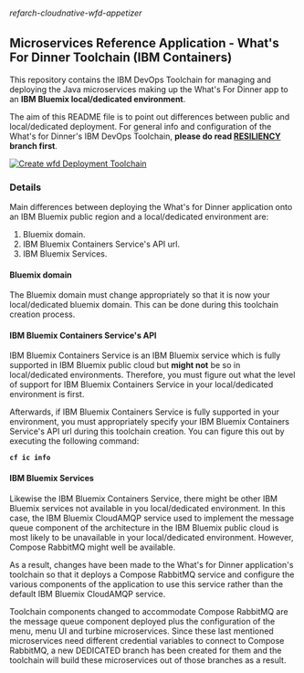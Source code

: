 ###### refarch-cloudnative-wfd-appetizer

## Microservices Reference Application - What's For Dinner Toolchain (IBM Containers)

This repository contains the IBM DevOps Toolchain for managing and deploying the Java microservices making up the What's For Dinner app to an __IBM Bluemix local/dedicated environment__.

The aim of this README file is to point out differences between public and local/dedicated deployment. For general info and configuration of the What's for Dinner's IBM DevOps Toolchain, __please do read [RESILIENCY](https://github.com/ibm-cloud-architecture/refarch-cloudnative-wfd-devops-containers/tree/RESILIENCY) branch first__.

[![Create wfd Deployment Toolchain](https://new-console.ng.bluemix.net/devops/graphics/create_toolchain_button.png)](https://new-console.ng.bluemix.net/devops/setup/deploy/?repository=https%3A//github.com/jesusmah/refarch-cloudnative-wfd-devops-containers.git&branch=DEDICATED)

### Details

Main differences between deploying the What's for Dinner application onto an IBM Bluemix public region and a local/dedicated environment are:

1. Bluemix domain.
2. IBM Bluemix Containers Service's API url.
3. IBM Bluemix Services.

#### Bluemix domain

The Bluemix domain must change appropriately so that it is now your local/dedicated bluemix domain. This can be done during this toolchain creation process.

#### IBM Bluemix Containers Service's API

IBM Bluemix Containers Service is an IBM Bluemix service which is fully supported in IBM Bluemix public cloud but __might not__ be so in local/dedicated environments. Therefore, you must figure out what the level of support for IBM Bluemix Containers Service in your local/dedicated environment is first.

Afterwards, if IBM Bluemix Containers Service is fully supported in your environment, you must appropriately specify your IBM Bluemix Containers Service's API url during this toolchain creation. You can figure this out by executing the following command:

**`cf ic info`**

#### IBM Bluemix Services

Likewise the IBM Bluemix Containers Service, there might be other IBM Bluemix services not available in you local/dedicated environment. In this case, the IBM Bluemix CloudAMQP service used to implement the message queue component of the architecture in the IBM Bluemix public cloud is most likely to be unavailable in your local/dedicated environment. However, Compose RabbitMQ might well be available.

As a result, changes have been made to the What's for Dinner application's toolchain so that it deploys a Compose RabbitMQ service and configure the various components of the application to use this service rather than the default IBM Bluemix CloudAMQP service.

Toolchain components changed to accommodate Compose RabbitMQ are the message queue component deployed plus the configuration of the menu, menu UI and turbine microservices. Since these last mentioned microservices need different credential variables to connect to Compose RabbitMQ, a new DEDICATED branch has been created for them and the toolchain will build these microservices out of those branches as a result.
